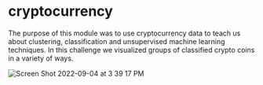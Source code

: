 # cryptocurrency

The purpose of this module was to use cryptocurrency data to teach us about clustering, classification and unsupervised machine learning techniques. In this challenge we visualized groups of classified crypto coins in a variety of ways.

![Screen Shot 2022-09-04 at 3 39 17 PM](https://user-images.githubusercontent.com/23485764/188334581-75d2a958-ab12-4954-bd64-083409223a37.png)
